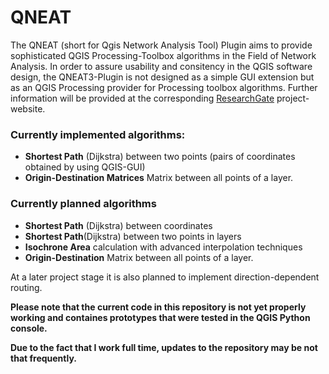 # QNEAT

The QNEAT (short for Qgis Network Analysis Tool) Plugin aims to provide sophisticated QGIS Processing-Toolbox algorithms in the Field of Network Analysis. In order to assure usability and consitency in the QGIS software design, the QNEAT3-Plugin is not designed as a simple GUI extension but as an QGIS Processing provider for Processing toolbox algorithms. Further information will be provided at the corresponding [ResearchGate](https://www.researchgate.net/project/Design-of-advanced-network-analysis-algorithms-for-the-QGIS-processing-library) project-website.

### Currently implemented algorithms:
- **Shortest Path** (Dijkstra) between two points (pairs of coordinates obtained by using QGIS-GUI)
- **Origin-Destination Matrices** Matrix between all points of a layer.

### Currently planned algorithms
- **Shortest Path** (Dijkstra) between coordinates
- **Shortest Path**(Dijkstra) between two points in layers
- **Isochrone Area** calculation with advanced interpolation techniques
- **Origin-Destination** Matrix between all points of a layer.

At a later project stage it is also planned to implement direction-dependent routing.

**Please note that the current code in this repository is not yet properly working and containes prototypes that were tested in the QGIS Python console.** 

**Due to the fact that I work full time, updates to the repository may be not that frequently.**
